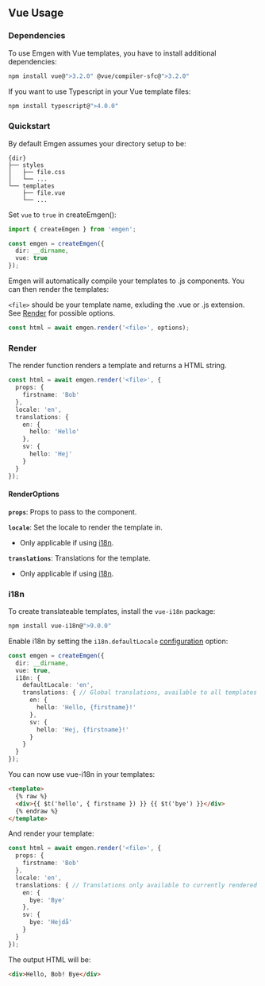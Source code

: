 ## Vue Usage

### Dependencies

To use Emgen with Vue templates, you have to install additional dependencies:

```bash
npm install vue@">3.2.0" @vue/compiler-sfc@">3.2.0"
```

If you want to use Typescript in your Vue template files:

```bash
npm install typescript@">4.0.0"
```

### Quickstart

By default Emgen assumes your directory setup to be:

```
{dir}
├── styles
│   ├── file.css
│   └── ...
└── templates
    ├── file.vue
    └── ...
```

Set `vue` to `true` in createEmgen():

```ts
import { createEmgen } from 'emgen';

const emgen = createEmgen({
  dir: __dirname,
  vue: true
});
```

Emgen will automatically compile your templates to .js components. You can then render the templates:

`<file>` should be your template name, exluding the .vue or .js extension. See [Render](#render) for possible options.

```ts
const html = await emgen.render('<file>', options);
```

### Render

The render function renders a template and returns a HTML string.

```ts
const html = await emgen.render('<file>', {
  props: {
    firstname: 'Bob'
  },
  locale: 'en',
  translations: {
    en: {
      hello: 'Hello'
    },
    sv: {
      hello: 'Hej'
    }
  }
});
```

#### RenderOptions

**`props`**: Props to pass to the component.

**`locale`**: Set the locale to render the template in.

- Only applicable if using [i18n](#i18n).

**`translations`**: Translations for the template.

- Only applicable if using [i18n](#i18n).

### i18n

To create translateable templates, install the `vue-i18n` package:

```bash
npm install vue-i18n@">9.0.0"
```

Enable i18n by setting the `i18n.defaultLocale` [configuration](/emgen/configuration) option:

```ts
const emgen = createEmgen({
  dir: __dirname,
  vue: true,
  i18n: {
    defaultLocale: 'en',
    translations: { // Global translations, available to all templates
      en: {
        hello: 'Hello, {firstname}!'
      },
      sv: {
        hello: 'Hej, {firstname}!'
      }
    }
  }
});
```

You can now use vue-i18n in your templates:

```html
<template>
  {% raw %}
  <div>{{ $t('hello', { firstname }) }} {{ $t('bye') }}</div>
  {% endraw %}
</template>
```

And render your template:

```ts
const html = await emgen.render('<file>', {
  props: {
    firstname: 'Bob'
  },
  locale: 'en',
  translations: { // Translations only available to currently rendered template
    en: {
      bye: 'Bye'
    },
    sv: {
      bye: 'Hejdå'
    }
  }
});
```

The output HTML will be:

```html
<div>Hello, Bob! Bye</div>
```
